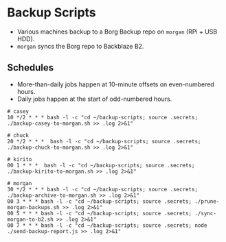 # Backup Scripts

* Various machines backup to a Borg Backup repo on `morgan` (RPi + USB HDD).
* `morgan` syncs the Borg repo to Backblaze B2.

## Schedules

* More-than-daily jobs happen at 10-minute offsets on even-numbered hours.
* Daily jobs happen at the start of odd-numbered hours.

```
# casey
10 */2 * * * bash -l -c "cd ~/backup-scripts; source .secrets; ./backup-casey-to-morgan.sh >> .log 2>&1"

# chuck
20 */2 * * *  bash -l -c "cd ~/backup-scripts; source .secrets; ./backup-chuck-to-morgan.sh >> .log 2>&1"

# kirito
00 1 * * *  bash -l -c "cd ~/backup-scripts; source .secrets; ./backup-kirito-to-morgan.sh >> .log 2>&1"

# morgan
30 */2 * * * bash -l -c "cd ~/backup-scripts; source .secrets; ./backup-archive-to-morgan.sh >> .log 2>&1"
00 3 * * * bash -l -c "cd ~/backup-scripts; source .secrets; ./prune-morgan-backups.sh >> .log 2>&1"
00 5 * * * bash -l -c "cd ~/backup-scripts; source .secrets; ./sync-morgan-to-b2.sh >> .log 2>&1"
00 7 * * * bash -l -c "cd ~/backup-scripts; source .secrets; node ./send-backup-report.js >> .log 2>&1"
```
